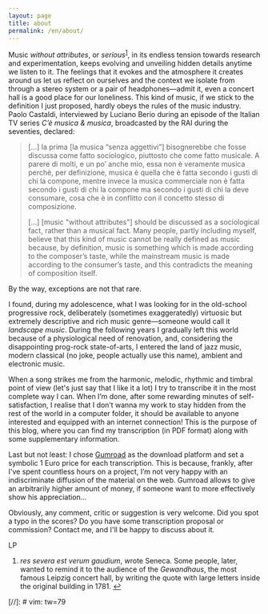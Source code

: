 ```yaml
---
layout: page
title: about
permalink: /en/about/
---
```


Music *without attributes*, or *serious*<sup><a href="#fn1"
id="ref1">1</a></sup>, in its endless tension towards research and
experimentation, keeps evolving and unveiling hidden details anytime we listen
to it. The feelings that it evokes and the atmosphere it creates around us let
us reflect on ourselves and the context we isolate from through a stereo
system or a pair of headphones—admit it, even a concert hall is a good place
for our loneliness.  This kind of music, if we stick to the definition I just
proposed, hardly obeys the rules of the music industry. Paolo Castaldi,
interviewed by Luciano Berio during an episode of the Italian TV series *C’è
musica & musica*, broadcasted by the RAI during the seventies, declared:

> [...] la prima [la musica “senza aggettivi”] bisognerebbe che fosse discussa
> come fatto sociologico, piuttosto che come fatto musicale. A parere di molti,
> e un po’ anche mio, essa non è veramente musica perchè, per definizione,
> musica è quella che è fatta secondo i gusti di chi la compone, mentre invece
> la musica commerciale non è fatta secondo i gusti di chi la compone ma
> secondo i gusti di chi la deve consumare, cosa che è in conflitto con il
> concetto stesso di composizione.
>
> [...] [music "without attributes"] should be discussed as a sociological
> fact, rather than a musical fact. Many people, partly including myself,
> believe that this kind of music cannot be really defined as music because, by
> definition, music is something which is made according to the composer’s
> taste, while the mainstream music is made according to the consumer’s taste,
> and this contradicts the meaning of composition itself.

By the way, exceptions are not that rare.

I found, during my adolescence, what I was looking for in the old-school
progressive rock, deliberately (sometimes exaggeratedly) virtuosic but
extremely descriptive and rich music genre—someone would call it *landscape
music*.  During the following years I gradually left this world because of a
physiological need of renovation, and, considering the disappointing prog-rock
state-of-arts, I entered the land of jazz music, modern classical (no joke,
people actually use this name), ambient and electronic music.

When a song strikes me from the harmonic, melodic, rhythmic and timbral point
of view (let's just say that I like it a lot) I try to transcribe it in the
most complete way I can. When I’m done, after some rewarding minutes of
self-satisfaction, I realise that I don’t wanna my work to stay hidden from the
rest of the world in a computer folder, it should be available to anyone
interested and equipped with an internet connection! This is the purpose of
this blog, where you can find my transcription (in PDF format) along with some
supplementary information.

Last but not least: I chose [Gumroad](http://www.gumroad.com) as the download
platform and set a symbolic 1 Euro price for each transcription. This is
because, frankly, after I've spent countless hours on a project, I’m not very
happy with an indiscriminate diffusion of the material on the web. Gumroad
allows to give an arbitrarily higher amount of money, if someone want to more
effectively show his appreciation...

Obviously, any comment, critic or suggestion is very welcome. Did you spot a
typo in the scores? Do you have some transcription proposal or commission?
Contact me, and I'll be happy to discuss about it.

LP

<ol>
    <li id="fn1" class="footnote">
        <em>res severa est verum gaudium</em>, wrote Seneca. Some people,
        later, wanted to remind it to the audience of the <em>Gewandhaus</em>,
        the most famous Leipzig concert hall, by writing the quote with large
        letters inside the original building in 1781. <a href="#ref1"
        title="Jump back to footnote 1 in the text.">↩</a>
    </li>
</ol>

[//]: # vim: tw=79
